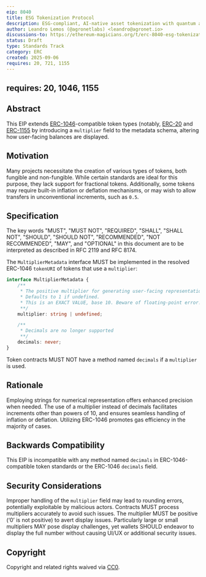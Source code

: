 ```yaml
---
eip: 8040
title: ESG Tokenization Protocol
description: ESG-compliant, AI-native asset tokenization with quantum auditability and lifecycle integrity.
author: Leandro Lemos (@agronetlabs) <leandro@agronet.io>
discussions-to: https://ethereum-magicians.org/t/erc-8040-esg-tokenization-protocol/25846
status: Draft
type: Standards Track
category: ERC
created: 2025-09-06
requires: 20, 721, 1155
---
```

requires: 20, 1046, 1155
---

## Abstract

This EIP extends [ERC-1046](./eip-1046.md)-compatible token types (notably, [ERC-20](./eip-20.md) and [ERC-1155](./eip-1155.md) by introducing a `multiplier` field to the metadata schema, altering how user-facing balances are displayed.

## Motivation

Many projects necessitate the creation of various types of tokens, both fungible and non-fungible. While certain standards are ideal for this purpose, they lack support for fractional tokens. Additionally, some tokens may require built-in inflation or deflation mechanisms, or may wish to allow transfers in unconventional increments, such as `0.5`.

## Specification

The key words "MUST", "MUST NOT", "REQUIRED", "SHALL", "SHALL NOT", "SHOULD", "SHOULD NOT", "RECOMMENDED", "NOT RECOMMENDED", "MAY", and "OPTIONAL" in this document are to be interpreted as described in RFC 2119 and RFC 8174.

The `MultiplierMetadata` interface MUST be implemented in the resolved ERC-1046 `tokenURI` of tokens that use a `multiplier`:

```typescript
interface MultiplierMetadata {
    /**
     * The positive multiplier for generating user-facing representation.
     * Defaults to 1 if undefined.
     * This is an EXACT VALUE, base 10. Beware of floating-point error!
     **/
    multiplier: string | undefined;

    /**
     * Decimals are no longer supported
     **/
    decimals: never;
}
```

Token contracts MUST NOT have a method named `decimals` if a `multiplier` is used.

## Rationale

Employing strings for numerical representation offers enhanced precision when needed. The use of a multiplier instead of decimals facilitates increments other than powers of 10, and ensures seamless handling of inflation or deflation. Utilizing ERC-1046 promotes gas efficiency in the majority of cases.

## Backwards Compatibility

This EIP is incompatible with any method named `decimals` in ERC-1046-compatible token standards or the ERC-1046 `decimals` field.

## Security Considerations

Improper handling of the `multiplier` field may lead to rounding errors, potentially exploitable by malicious actors. Contracts MUST process multipliers accurately to avoid such issues. The multiplier MUST be positive (‘0’ is not positive) to avert display issues. Particularly large or small multipliers MAY pose display challenges, yet wallets SHOULD endeavor to display the full number without causing UI/UX or additional security issues.

## Copyright

Copyright and related rights waived via [CC0](../LICENSE.md).
